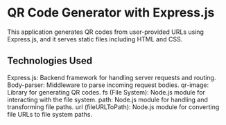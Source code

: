 # QR Code Generator with Express.js
This application generates QR codes from user-provided URLs using Express.js, and it serves static files including HTML and CSS.

## Technologies Used
Express.js: Backend framework for handling server requests and routing.
Body-parser: Middleware to parse incoming request bodies.
qr-image: Library for generating QR codes.
fs (File System): Node.js module for interacting with the file system.
path: Node.js module for handling and transforming file paths.
url (fileURLToPath): Node.js module for converting file URLs to file system paths.